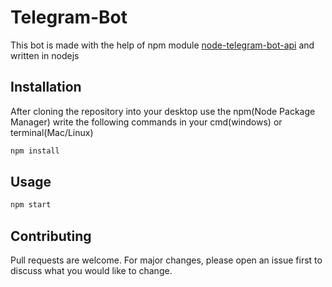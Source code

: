 # Telegram-Bot

This bot is made with the help of npm module [node-telegram-bot-api](https://www.npmjs.com/package/node-telegram-bot-api) and written in nodejs

## Installation

After cloning the repository into your desktop
use the npm(Node Package Manager) write the following commands in your cmd(windows) or terminal(Mac/Linux)

```bash
npm install
```

## Usage

```bash
npm start
```

## Contributing

Pull requests are welcome. For major changes, please open an issue first to discuss what you would like to change.
